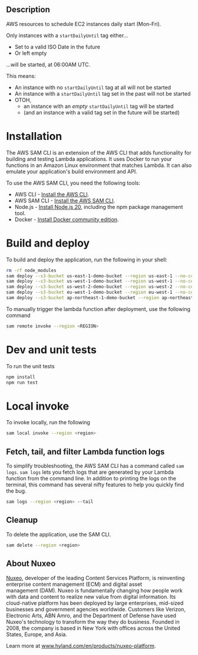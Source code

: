 ## Description

AWS resources to schedule EC2 instances daily start (Mon-Fri).

Only instances with a `startDailyUntil` tag either...
* Set to a valid ISO Date in the future
* Or left empty

...will be started, at 06:00AM UTC.

This means:
* An instance with no `startDailyUntil` tag at all will not be started
* An instance with a `startDailyUntil` tag set in the past will not be started
* OTOH,
  * an instance with an _empty_ `startDailyUntil` tag will be started
  * (and an instance with a valid tag set in the future will be started)

# Installation

The AWS SAM CLI is an extension of the AWS CLI that adds functionality for building and testing Lambda applications. It uses Docker to run your functions in an Amazon Linux environment that matches Lambda. It can also emulate your application's build environment and API.

To use the AWS SAM CLI, you need the following tools:

* AWS CLI - [Install the AWS CLI](https://docs.aws.amazon.com/cli/latest/userguide/getting-started-install.html).
* AWS SAM CLI - [Install the AWS SAM CLI](https://docs.aws.amazon.com/serverless-application-model/latest/developerguide/serverless-sam-cli-install.html).
* Node.js - [Install Node.js 20](https://nodejs.org/en/), including the npm package management tool.
* Docker - [Install Docker community edition](https://hub.docker.com/search/?type=edition&offering=community).

# Build and deploy

To build and deploy the application, run the following in your shell:

```bash
rm -rf node_modules
sam deploy --s3-bucket us-east-1-demo-bucket --region us-east-1 --no-confirm-changeset
sam deploy --s3-bucket us-west-1-demo-bucket --region us-west-1 --no-confirm-changeset
sam deploy --s3-bucket us-west-2-demo-bucket --region us-west-2 --no-confirm-changeset
sam deploy --s3-bucket eu-west-1-demo-bucket --region eu-west-1 --no-confirm-changeset
sam deploy --s3-bucket ap-northeast-1-demo-bucket --region ap-northeast-1 --no-confirm-changeset
```

To manually trigger the lambda function after deployment, use the following command

```bash
sam remote invoke --region <REGION>
```

# Dev and unit tests

To run the unit tests
```bash
npm install
npm run test
```

# Local invoke

To invoke locally, run the following

```bash
sam local invoke --region <region>
```

## Fetch, tail, and filter Lambda function logs

To simplify troubleshooting, the AWS SAM CLI has a command called `sam logs`. `sam logs` lets you fetch logs that are generated by your Lambda function from the command line. In addition to printing the logs on the terminal, this command has several nifty features to help you quickly find the bug.

```bash
sam logs --region <region> --tail
```

## Cleanup
To delete the application, use the SAM CLI.

```bash
sam delete --region <region>
```

## About Nuxeo
[Nuxeo](www.hyland.com/en/products/nuxeo-platform), developer of the leading Content Services Platform, is reinventing enterprise content management (ECM) and digital asset management (DAM). Nuxeo is fundamentally changing how people work with data and content to realize new value from digital information. Its cloud-native platform has been deployed by large enterprises, mid-sized businesses and government agencies worldwide. Customers like Verizon, Electronic Arts, ABN Amro, and the Department of Defense have used Nuxeo's technology to transform the way they do business. Founded in 2008, the company is based in New York with offices across the United States, Europe, and Asia.

Learn more at www.hyland.com/en/products/nuxeo-platform.
